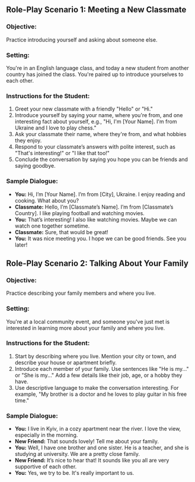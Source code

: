 ## Role-Play Scenario 1: Meeting a New Classmate

### Objective:
Practice introducing yourself and asking about someone else.

### Setting:
You're in an English language class, and today a new student from another country has joined the class. You're paired up to introduce yourselves to each other.

### Instructions for the Student:
1. Greet your new classmate with a friendly "Hello" or "Hi."
2. Introduce yourself by saying your name, where you're from, and one interesting fact about yourself, e.g., "Hi, I'm [Your Name]. I'm from Ukraine and I love to play chess."
3. Ask your classmate their name, where they're from, and what hobbies they enjoy.
4. Respond to your classmate’s answers with polite interest, such as "That's interesting!" or "I like that too!"
5. Conclude the conversation by saying you hope you can be friends and saying goodbye.

### Sample Dialogue:
- **You:** Hi, I’m [Your Name]. I’m from [City], Ukraine. I enjoy reading and cooking. What about you?
- **Classmate:** Hello, I’m [Classmate’s Name]. I’m from [Classmate’s Country]. I like playing football and watching movies.
- **You:** That’s interesting! I also like watching movies. Maybe we can watch one together sometime.
- **Classmate:** Sure, that would be great!
- **You:** It was nice meeting you. I hope we can be good friends. See you later!

## Role-Play Scenario 2: Talking About Your Family

### Objective:
Practice describing your family members and where you live.

### Setting:
You're at a local community event, and someone you've just met is interested in learning more about your family and where you live.

### Instructions for the Student:
1. Start by describing where you live. Mention your city or town, and describe your house or apartment briefly.
2. Introduce each member of your family. Use sentences like "He is my..." or "She is my..." Add a few details like their job, age, or a hobby they have.
3. Use descriptive language to make the conversation interesting. For example, "My brother is a doctor and he loves to play guitar in his free time."

### Sample Dialogue:
- **You:** I live in Kyiv, in a cozy apartment near the river. I love the view, especially in the morning.
- **New Friend:** That sounds lovely! Tell me about your family.
- **You:** Well, I have one brother and one sister. He is a teacher, and she is studying at university. We are a pretty close family.
- **New Friend:** It’s nice to hear that! It sounds like you all are very supportive of each other.
- **You:** Yes, we try to be. It's really important to us.
